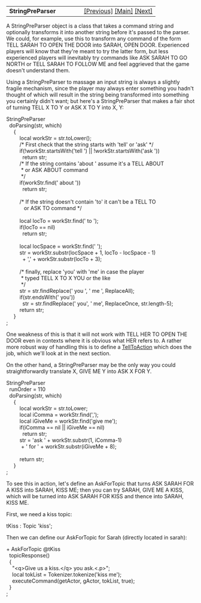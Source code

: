 ---
---
<table width="100%" data-border="0" data-cellspacing="0"
data-cellpadding="3" data-bgcolor="#C0C0C0">
<colgroup>
<col style="width: 50%" />
<col style="width: 50%" />
</colgroup>
<tbody>
<tr>
<td style="text-align: left;"><strong>StringPreParser<br />
</strong></td>
<td style="text-align: right;"><a
href="amodifieddefaultcommandtopic.html">[Previous]</a> <a
href="generalintroduction.html">[Main]</a> <a
href="telltoaction.html">[Next]</a></td>
</tr>
</tbody>
</table>

  
A StringPreParser object is a class that takes a command string and
optionally transforms it into another string before it's passed to the
parser. We could, for example, use this to transform any command of the
form TELL SARAH TO OPEN THE DOOR into SARAH, OPEN DOOR. Experienced
players will know that they're meant to try the latter form, but less
experienced players will inevitably try commands like ASK SARAH TO GO
NORTH or TELL SARAH TO FOLLOW ME and feel aggrieved that the game
doesn't understand them.  
  
Using a StringPreParser to massage an input string is always a slightly
fragile mechanism, since the player may always enter something you
hadn't thought of which will result in the string being transformed into
something you certainly didn't want; but here's a StringPreParser that
makes a fair shot of turning TELL X TO Y or ASK X TO Y into X, Y:  
  
StringPreParser  
  doParsing(str, which)  
     {  
         local workStr = str.toLower();  
         /\* First check that the string starts with 'tell' or 'ask' \*/  
         if(!workStr.startsWith('tell ') \|\| !workStr.startsWith('ask '))  
           return str;  
         /\* If the string contains 'about ' assume it's a TELL ABOUT   
          \* or ASK ABOUT command  
          \*/  
         if(workStr.find(' about '))  
           return str;  
             
         /\* If the string doesn't contain 'to' it can't be a TELL TO   
            or ASK TO command \*/  
                
         local locTo = workStr.find(' to ');  
         if(locTo == nil)  
           return str;    
           
         local locSpace = workStr.find(' ');           
         str = workStr.substr(locSpace + 1, locTo - locSpace - 1)  
           + ',' + workStr.substr(locTo + 3);  
           
         /\* finally, replace 'you' with 'me' in case the player  
          \* typed TELL X TO X YOU or the like  
          \*/  
         str = str.findReplace(' you ', ' me ', ReplaceAll);  
         if(str.endsWith(' you'))  
           str = str.findReplace(' you', ' me', ReplaceOnce, str.length-5);  
         return str;  
     }  
;  
  
One weakness of this is that it will not work with TELL HER TO OPEN THE
DOOR even in contexts where it is obvious what HER refers to. A rather
more robust way of handling this is to define a
[TellToAction](telltoaction.html) which does the job, which we'll look at
in the next section.  
  
On the other hand, a StringPreParser may be the only way you could
straightforwardly translate X, GIVE ME Y into ASK X FOR Y.  
  
StringPreParser  
  runOrder = 110  
  doParsing(str, which)  
     {  
         local workStr = str.toLower;  
         local iComma = workStr.find(',');  
         local iGiveMe = workStr.find('give me');  
         if(iComma == nil \|\| iGiveMe == nil)  
           return str;  
         str = 'ask ' + workStr.substr(1, iComma-1)  
          + ' for ' + workStr.substr(iGiveMe + 8);  
        
         return str;  
     }  
;  
  
To see this in action, let's define an AskForTopic that turns ASK SARAH
FOR A KISS into SARAH, KISS ME; then you can try SARAH, GIVE ME A KISS,
which will be turned into ASK SARAH FOR KISS and thence into SARAH, KISS
ME.  
  
First, we need a kiss topic:  
  
tKiss : Topic 'kiss';  
  
Then we can define our AskForTopic for Sarah (directly located in
sarah):  
  
+ AskForTopic @tKiss  
  topicResponse()  
  {  
    "\<q\>Give us a kiss.\</q\> you ask.\<.p\>";  
    local tokList = Tokenizer.tokenize('kiss me');  
    executeCommand(getActor, gActor, tokList, true);  
  }  
;  
  
  
  
  
